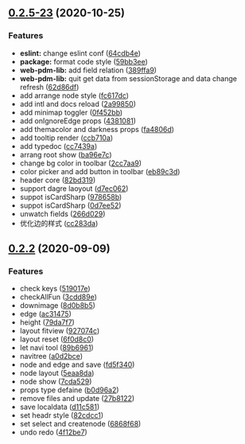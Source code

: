 ## [0.2.5-23](https://github.com/lusess123/web-pdm/compare/0.2.2...0.2.5-23) (2020-10-25)


### Features

* **eslint:** change eslint conf ([64cdb4e](https://github.com/lusess123/web-pdm/commit/64cdb4e1599302a1f7d7f7454a64bb1127a2d5e6))
* **package:** format code style ([59bb3ee](https://github.com/lusess123/web-pdm/commit/59bb3ee449a25bec9daf33dc43483eca6cafc3fd))
* **web-pdm-lib:** add field relation ([389ffa9](https://github.com/lusess123/web-pdm/commit/389ffa913e1f4a65790b790d88994e7f6c2ed504))
* **web-pdm-lib:** quit get data from  sessionStorage and data change refresh ([62d86df](https://github.com/lusess123/web-pdm/commit/62d86df0a41a4a6c59933f551b81a276f42bd0cf))
* add arrange node style ([fc617dc](https://github.com/lusess123/web-pdm/commit/fc617dc511f8f57c0156e52676a4f48c0c5c48eb))
* add intl and docs reload ([2a99850](https://github.com/lusess123/web-pdm/commit/2a9985027ad6ad14ba574b237667fda1d45ae033))
* add minimap toggler ([0f452bb](https://github.com/lusess123/web-pdm/commit/0f452bbdc1f5d2c75dd5b154c169b46e15b32c8d))
* add onIgnoreEdge props ([4381081](https://github.com/lusess123/web-pdm/commit/4381081e664aaaf8efbbbb30aaf423e10c45d53c))
* add themacolor and darkness props ([fa4806d](https://github.com/lusess123/web-pdm/commit/fa4806d2895dc3cbf6142614f926ef2b2d5eee44))
* add tooltip render ([ccb710a](https://github.com/lusess123/web-pdm/commit/ccb710a4d3c4cedea3ce7d99dde662757da646fc))
* add typedoc ([cc7439a](https://github.com/lusess123/web-pdm/commit/cc7439aa56e697448d41f12bc7fb08b10338afd9))
* arrang root show ([ba96e7c](https://github.com/lusess123/web-pdm/commit/ba96e7c582052f3acdc8922a18b17e0a598fa84f))
* change bg color in toolbar ([2cc7aa9](https://github.com/lusess123/web-pdm/commit/2cc7aa95e2150d3597b8c8330697b2a6147750fb))
* color picker and add button in toolbar ([eb89c3d](https://github.com/lusess123/web-pdm/commit/eb89c3d0ac3f19fb328bee98e5133eef761e6567))
* header core ([82bd319](https://github.com/lusess123/web-pdm/commit/82bd319779713476ce5f750c9f7da2acba749429))
* support dagre laoyout ([d7ec062](https://github.com/lusess123/web-pdm/commit/d7ec06217e17807f924089e5bcc2f1a69e93c7f4))
* suppot isCardSharp ([978658b](https://github.com/lusess123/web-pdm/commit/978658b39fd9c12a7283ef09a203b6496e72a293))
* suppot isCardSharp ([0d7ee52](https://github.com/lusess123/web-pdm/commit/0d7ee529a2c018fe87a64c6163bf84b216782b4d))
* unwatch fields ([266d029](https://github.com/lusess123/web-pdm/commit/266d029cac925b01ce35631ee348d5ab999f4cfc))
* 优化边的样式 ([cc283da](https://github.com/lusess123/web-pdm/commit/cc283da5e325fde14063569ad6f1f94d7d4e7ddd))



## [0.2.2](https://github.com/lusess123/web-pdm/compare/a0d2bce1181828246084fea516dc8c0706d56c4a...0.2.2) (2020-09-09)


### Features

* check keys ([519017e](https://github.com/lusess123/web-pdm/commit/519017e6e7e16e72fa1f62af642608b63514277c))
* checkAllFun ([3cdd89e](https://github.com/lusess123/web-pdm/commit/3cdd89e080fed4664765dc248fd7b8b63c1e6163))
* downimage ([8d0b8b5](https://github.com/lusess123/web-pdm/commit/8d0b8b53898025e7499e06ce74565a1af5523c45))
* edge ([ac31475](https://github.com/lusess123/web-pdm/commit/ac3147501e54dd583e2a1bafc953f1304645485b))
* height ([79da7f7](https://github.com/lusess123/web-pdm/commit/79da7f72fc593c1e88f1b7b7bbfb54a4907ad422))
* layout fitview ([927074c](https://github.com/lusess123/web-pdm/commit/927074c8e9f4164e39fc784e53a5fe90d1c28887))
* layout reset ([6f0d8c0](https://github.com/lusess123/web-pdm/commit/6f0d8c064964836101344be4f56ab7d844c3017c))
* let navi tool ([89b6961](https://github.com/lusess123/web-pdm/commit/89b6961d5040207a9dd85726bacfb8edd060e0f1))
* navitree ([a0d2bce](https://github.com/lusess123/web-pdm/commit/a0d2bce1181828246084fea516dc8c0706d56c4a))
* node and edge and save ([fd5f340](https://github.com/lusess123/web-pdm/commit/fd5f340706f48571646f015477d9344faac6c672))
* node layout ([5eaa8da](https://github.com/lusess123/web-pdm/commit/5eaa8da3cc3c0e16e5d0703b3fd603ed3fcc9f3c))
* node show ([7cda529](https://github.com/lusess123/web-pdm/commit/7cda529f36a422096d6796d44be71504e494ef66))
* props type  defaine ([b0d96a2](https://github.com/lusess123/web-pdm/commit/b0d96a2ed47bcfd458d7a7685df847403537bfb3))
* remove files and update ([27b8122](https://github.com/lusess123/web-pdm/commit/27b81227bb94ecf9b6fd5f83f9b5d6de9c34a88f))
* save localdata ([d11c581](https://github.com/lusess123/web-pdm/commit/d11c581f07a36e8b65164b6612e2705487bb579e))
* set headr style ([82cdcc1](https://github.com/lusess123/web-pdm/commit/82cdcc13500527189afa6a6fc09e22e9c2cf6650))
* set select and createnode ([6868f68](https://github.com/lusess123/web-pdm/commit/6868f680576aa2561ee8fb58ec6694691f013db4))
* undo redo ([4f12be7](https://github.com/lusess123/web-pdm/commit/4f12be78140587ed5ad63efaed9354da8594463e))



